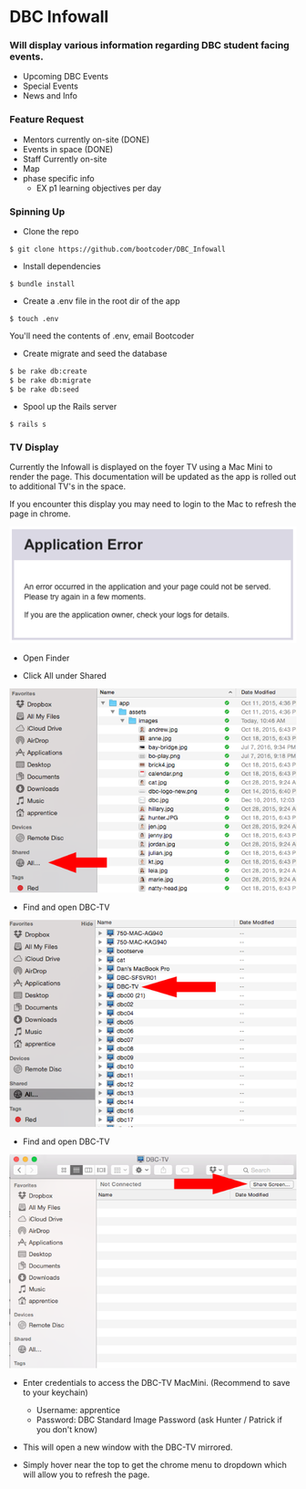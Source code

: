 # DBC Infowall

### Will display various information regarding DBC student facing events.

  - Upcoming DBC Events
  - Special Events
  - News and Info

### Feature Request
- Mentors currently on-site (DONE)
- Events in space (DONE)
- Staff Currently on-site
- Map
- phase specific info
  - EX p1 learning objectives per day

### Spinning Up

- Clone the repo

```
$ git clone https://github.com/bootcoder/DBC_Infowall
```

- Install dependencies
```
$ bundle install
```

- Create a .env file in the root dir of the app
```
$ touch .env
```
You'll need the contents of .env, email Bootcoder

- Create migrate and seed the database
```
$ be rake db:create
$ be rake db:migrate
$ be rake db:seed
```

- Spool up the Rails server
```
$ rails s
```

### TV Display
Currently the Infowall is displayed on the foyer TV using a Mac Mini to render the page.
This documentation will be updated as the app is rolled out to additional TV's in the space.

If you encounter this display you may need to login to the Mac to refresh the page in chrome.

![heroku-error](app/assets/images/readme/heroku-error.png)

- Open Finder

- Click All under Shared

![all-shared](app/assets/images/readme/all-shared.png)

- Find and open DBC-TV

![dbc-tv](app/assets/images/readme/dbc-tv.png)

- Find and open DBC-TV

![share-screen](app/assets/images/readme/share-screen.png)

- Enter credentials to access the DBC-TV MacMini. (Recommend to save to your keychain)
  - Username: apprentice
  - Password: DBC Standard Image Password (ask Hunter / Patrick if you don't know)

- This will open a new window with the DBC-TV mirrored.
- Simply hover near the top to get the chrome menu to dropdown which will allow you to refresh the page.
